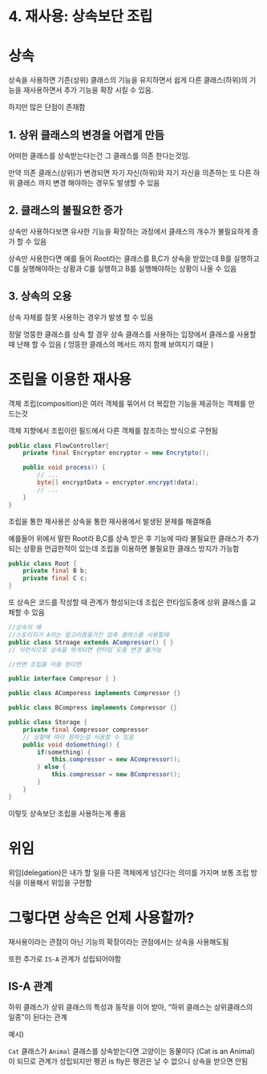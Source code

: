 # 4. 재사용: 상속보단 조립

# 상속

상속을 사용하면 기존(상위) 클래스의 기능을 유지하면서 쉽게 다른 클래스(하위)의 기능을 재사용하면서 추가 기능을 확장 시킬 수 있음.

하지만 많은 단점이 존재함

## 1. 상위 클래스의 변경을 어렵게 만듬

어떠한 클래스를 상속받는다는건 그 클래스를 의존 한다는것임.

만약 의존 클래스(상위)가 변경되면 자기 자신(하위)와 자기 자신을 의존하는 또 다른 하위 클래스 까지 변경 해야하는 경우도 발생할 수 있음

## 2. 클래스의 불필요한 증가

상속만 사용하다보면 유사한 기능을 확장하는 과정에서 클래스의 개수가 불필요하게 증가 할 수 있음

상속만 사용한다면 예를 들어 Root라는 클래스를 B,C가 상속을 받았는데 B를 실행하고 C를 실행해야하는 상황과 C를 실행하고 B를 실행해야하는 상황이 나올 수 있음

## 3. 상속의 오용

상속 자체를 잘못 사용하는 경우가 발생 할 수 있음

정말 엉뚱한 클래스를 상속 할 경우 상속 클래스를 사용하는 입장에서 클래스를 사용할 때 난해 할 수 있음 ( 엉뚱한 클래스의 메서드 까지 함께 보여지기 떄문 )

# 조립을 이용한 재사용

객체 조립(composition)은 여러 객체를 묶어서 더 복잡한 기능을 제공하는 객체를 만드는것

객체 지향에서 조립이란 필드에서 다른 객체를 참조하는 방식으로 구현됨

```java
public class FlowController{
	private final Encryptor encryptor = new Encrytpto();

	public void process() {
		// ...
		byte[] encryptData = encryptor.encrypt(data);
		// ...
	}
}
```

조립을 통한 재사용은 상속을 통한 재사용에서 발생된 문제를 해결해줌

예를들어 위에서 말한 Root라 B,C를 상속 받은 후 기능에 따라 불필요한 클래스가 추가되는 상황을 언급한적이 있는데 조립을 이용하면 불필요한 클래스 방지가 가능함

```java
public class Root {
	private final B b;
	private final C c;
}
```

또 상속은 코드를 작성할 때 관계가 형성되는데 조립은 런타임도중에 상위 클래스를 교체할 수 있음

```java
//상속의 예
//스토리지가 A라는 알고리즘을가진 압축 클래스를 사용할떄
public class Stroage extends ACompressor() { }
// 이런식으로 상속을 하게되면 런타임 도중 변경 불가능

//반면 조립을 이용 한다면

public interface Compresor { }

public class AComporess implements Compressor {}

public class BCompress implements Compressor {}

public class Storage {
	private final Compressor compressor
	// 상황에 따라 원하는걸 사용할 수 있음
	public void doSomething() {
		if(something) {
			this.compressor = new ACompressor();
		} else {
			this.compressor = new BCompressor();
		}
	}
}
```

이렇듯 상속보단 조립을 사용하는게 좋음

# 위임

위임(delegation)은 내가 할 일을 다른 객체에게 넘긴다는 의미를 가지며 보통 조립 방식을 이용해서 위임을 구현함

# 그렇다면 상속은 언제 사용할까?

재사용이라는 관점이 아닌 기능의 확장이라는 관점에서는 상속을 사용해도됨

또한 추가로 `IS-A` 관계가 성립되어야함

## IS-A 관계

하위 클래스가 상위 클래스의 특성과 동작을 이어 받아, “하위 클래스는 상위클래스의 일종”이 된다는 관계

예시)

`Cat` 클래스가 `Animal` 클래스를 상속받는다면 고양이는 동물이다 (Cat is an Animal)이 되므로 관계가 성립되지만 펭귄 is fly은 펭귄은 날 수 없으니 상속을 받으면 안됨
